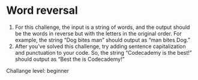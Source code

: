 # Word reversal<br/>
1. For this challenge, the input is a string of words, and the output should be the words in reverse but with the letters in the original order. 
For example, the string “Dog bites man” should output as “man bites Dog.”<br/>
2. After you’ve solved this challenge, try adding sentence capitalization and punctuation to your code. So, the string “Codecademy is the best!” 
should output as “Best the is Codecademy!”<br/>

Challange level: beginner
